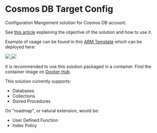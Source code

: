 # Cosmos DB Target Config

Configuration Mangement solution for  Cosmos DB account.

See <TODO>[this article]() explaining the objective of the solution and how to use it.

Example of usage can be found in this [ARM Template](https://github.com/vplauzon/cosmos-db-target-config/blob/master/Deployment/azuredeploy.json) which can be deployed here:

<a href="https://portal.azure.com/#create/Microsoft.Template/uri/https%3A%2F%2Fraw.githubusercontent.com%2Fvplauzon%2Fcosmos-db-target-config%2Fmaster%2FDeployment%2Fazuredeploy.json" target="_blank">
    <img src="http://azuredeploy.net/deploybutton.png"/>
</a>
<a href="http://armviz.io/#/?load=https%3A%2F%2Fraw.githubusercontent.com%2Fvplauzon%2Fcosmos-db-target-config%2Fmaster%2FDeployment%2Fazuredeploy.json" target="_blank">
    <img src="http://armviz.io/visualizebutton.png"/>
</a>

It is recommended to use this solution packaged in a container.  Find the container image on [Docker Hub](https://hub.docker.com/r/vplauzon/cosmos-db-target-config/).

This solution currently supports:

* Databases
* Collections
* Stored Procedures

On "roadmap", or natural extension, would be:

* User Defined Function
* Index Policy